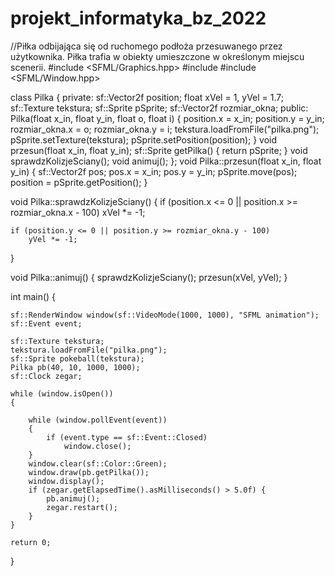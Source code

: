 # projekt_informatyka_bz_2022
 //Piłka odbijająca się od ruchomego podłoża przesuwanego przez użytkownika. Piłka trafia w obiekty umieszczone w określonym miejscu scenerii.
#include <SFML/Graphics.hpp>
#include <iostream>
#include <SFML/Window.hpp>

class Pilka
{
private:
	sf::Vector2f position;
	float xVel = 1, yVel = 1.7;
	sf::Texture tekstura;
	sf::Sprite pSprite;
	sf::Vector2f rozmiar_okna;
public:
	Pilka(float x_in, float y_in, float o, float i)
	{
		position.x = x_in;
		position.y = y_in;
		rozmiar_okna.x = o;
		rozmiar_okna.y = i;
		tekstura.loadFromFile("pilka.png");
		pSprite.setTexture(tekstura);
		pSprite.setPosition(position);
	}
	void przesun(float x_in, float y_in);
	sf::Sprite getPilka()
	{
		return pSprite;
	}
	void sprawdzKolizjeSciany();
	void animuj();
};
void Pilka::przesun(float x_in, float y_in)
{
	sf::Vector2f pos;
	pos.x = x_in;
	pos.y = y_in;
	pSprite.move(pos);
	position = pSprite.getPosition();
}

void Pilka::sprawdzKolizjeSciany()
{
	if (position.x <= 0 || position.x >= rozmiar_okna.x - 100)
		xVel *= -1;

	if (position.y <= 0 || position.y >= rozmiar_okna.y - 100)
		yVel *= -1;

}

void Pilka::animuj()
{
	sprawdzKolizjeSciany();
	przesun(xVel, yVel);
}


int main()
{

	sf::RenderWindow window(sf::VideoMode(1000, 1000), "SFML animation");
	sf::Event event;

	sf::Texture tekstura;
	tekstura.loadFromFile("pilka.png");
	sf::Sprite pokeball(tekstura);
	Pilka pb(40, 10, 1000, 1000);
	sf::Clock zegar;

	while (window.isOpen())
	{

		while (window.pollEvent(event))
		{
			if (event.type == sf::Event::Closed)
				window.close();
		}
		window.clear(sf::Color::Green);
		window.draw(pb.getPilka());
		window.display();
		if (zegar.getElapsedTime().asMilliseconds() > 5.0f) {
			pb.animuj();
			zegar.restart();
		}
	}

	return 0;
}

